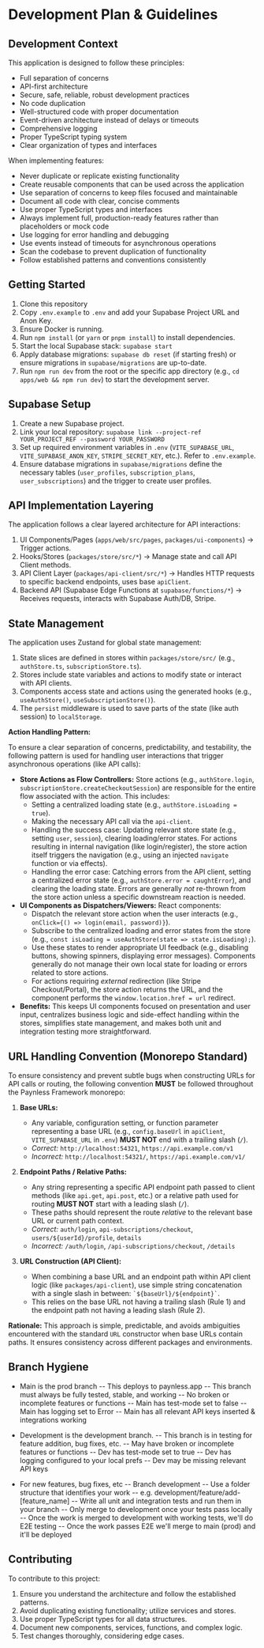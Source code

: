 # Development Plan & Guidelines

## Development Context

This application is designed to follow these principles:
- Full separation of concerns 
- API-first architecture
- Secure, safe, reliable, robust development practices
- No code duplication
- Well-structured code with proper documentation
- Event-driven architecture instead of delays or timeouts
- Comprehensive logging
- Proper TypeScript typing system
- Clear organization of types and interfaces

When implementing features:
- Never duplicate or replicate existing functionality
- Create reusable components that can be used across the application
- Use separation of concerns to keep files focused and maintainable
- Document all code with clear, concise comments
- Use proper TypeScript types and interfaces
- Always implement full, production-ready features rather than placeholders or mock code
- Use logging for error handling and debugging
- Use events instead of timeouts for asynchronous operations
- Scan the codebase to prevent duplication of functionality
- Follow established patterns and conventions consistently

## Getting Started

1. Clone this repository
2. Copy `.env.example` to `.env` and add your Supabase Project URL and Anon Key.
3. Ensure Docker is running.
4. Run `npm install` (or `yarn` or `pnpm install`) to install dependencies.
5. Start the local Supabase stack: `supabase start`
6. Apply database migrations: `supabase db reset` (if starting fresh) or ensure migrations in `supabase/migrations` are up-to-date.
7. Run `npm run dev` from the root or the specific app directory (e.g., `cd apps/web && npm run dev`) to start the development server.

## Supabase Setup

1. Create a new Supabase project.
2. Link your local repository: `supabase link --project-ref YOUR_PROJECT_REF --password YOUR_PASSWORD`
3. Set up required environment variables in `.env` (`VITE_SUPABASE_URL`, `VITE_SUPABASE_ANON_KEY`, `STRIPE_SECRET_KEY`, etc.). Refer to `.env.example`.
4. Ensure database migrations in `supabase/migrations` define the necessary tables (`user_profiles`, `subscription_plans`, `user_subscriptions`) and the trigger to create user profiles.

## API Implementation Layering

The application follows a clear layered architecture for API interactions:
1. UI Components/Pages (`apps/web/src/pages`, `packages/ui-components`) → Trigger actions.
2. Hooks/Stores (`packages/store/src/*`) → Manage state and call API Client methods.
3. API Client Layer (`packages/api-client/src/*`) → Handles HTTP requests to specific backend endpoints, uses base `apiClient`.
4. Backend API (Supabase Edge Functions at `supabase/functions/*`) → Receives requests, interacts with Supabase Auth/DB, Stripe.

## State Management

The application uses Zustand for global state management:
1.  State slices are defined in stores within `packages/store/src/` (e.g., `authStore.ts`, `subscriptionStore.ts`).
2.  Stores include state variables and actions to modify state or interact with API clients.
3.  Components access state and actions using the generated hooks (e.g., `useAuthStore()`, `useSubscriptionStore()`).
4.  The `persist` middleware is used to save parts of the state (like auth session) to `localStorage`.

**Action Handling Pattern:**

To ensure a clear separation of concerns, predictability, and testability, the following pattern is used for handling user interactions that trigger asynchronous operations (like API calls):

*   **Store Actions as Flow Controllers:** Store actions (e.g., `authStore.login`, `subscriptionStore.createCheckoutSession`) are responsible for the entire flow associated with the action. This includes:
    *   Setting a centralized loading state (e.g., `authStore.isLoading = true`).
    *   Making the necessary API call via the `api-client`.
    *   Handling the success case: Updating relevant store state (e.g., setting `user`, `session`), clearing loading/error states. For actions resulting in internal navigation (like login/register), the store action itself triggers the navigation (e.g., using an injected `navigate` function or via effects).
    *   Handling the error case: Catching errors from the API client, setting a centralized error state (e.g., `authStore.error = caughtError`), and clearing the loading state. Errors are generally *not* re-thrown from the store action unless a specific downstream reaction is needed.
*   **UI Components as Dispatchers/Viewers:** React components:
    *   Dispatch the relevant store action when the user interacts (e.g., `onClick={() => login(email, password)}`).
    *   Subscribe to the centralized loading and error states from the store (e.g., `const isLoading = useAuthStore(state => state.isLoading);`).
    *   Use these states to render appropriate UI feedback (e.g., disabling buttons, showing spinners, displaying error messages). Components generally do not manage their own local state for loading or errors related to store actions.
    *   For actions requiring *external* redirection (like Stripe Checkout/Portal), the store action returns the URL, and the component performs the `window.location.href = url` redirect.
*   **Benefits:** This keeps UI components focused on presentation and user input, centralizes business logic and side-effect handling within the stores, simplifies state management, and makes both unit and integration testing more straightforward.

## URL Handling Convention (Monorepo Standard)

To ensure consistency and prevent subtle bugs when constructing URLs for API calls or routing, the following convention **MUST** be followed throughout the Paynless Framework monorepo:

1.  **Base URLs:**
    *   Any variable, configuration setting, or function parameter representing a base URL (e.g., `config.baseUrl` in `apiClient`, `VITE_SUPABASE_URL` in `.env`) **MUST NOT** end with a trailing slash (`/`).
    *   *Correct:* `http://localhost:54321`, `https://api.example.com/v1`
    *   *Incorrect:* `http://localhost:54321/`, `https://api.example.com/v1/`

2.  **Endpoint Paths / Relative Paths:**
    *   Any string representing a specific API endpoint path passed to client methods (like `api.get`, `api.post`, etc.) or a relative path used for routing **MUST NOT** start with a leading slash (`/`).
    *   These paths should represent the route *relative* to the relevant base URL or current path context.
    *   *Correct:* `auth/login`, `api-subscriptions/checkout`, `users/${userId}/profile`, `details`
    *   *Incorrect:* `/auth/login`, `/api-subscriptions/checkout`, `/details`

3.  **URL Construction (API Client):**
    *   When combining a base URL and an endpoint path within API client logic (like `packages/api-client`), use simple string concatenation with a single slash in between: `` `${baseUrl}/${endpoint}` ``.
    *   This relies on the base URL not having a trailing slash (Rule 1) and the endpoint path not having a leading slash (Rule 2).

**Rationale:** This approach is simple, predictable, and avoids ambiguities encountered with the standard `URL` constructor when base URLs contain paths. It ensures consistency across different packages and environments.

## Branch Hygiene

- Main is the prod branch
-- This deploys to paynless.app
-- This branch must always be fully tested, stable, and working
-- No broken or incomplete features or functions
-- Main has test-mode set to false
-- Main has logging set to Error
-- Main has all relevant API keys inserted & integrations working 

- Development is the development branch. 
-- This branch is in testing for feature addition, bug fixes, etc. 
-- May have broken or incomplete features or functions
-- Dev has test-mode set to true
-- Dev has logging configured to your local prefs 
-- Dev may be missing relevant API keys 

- For new features, bug fixes, etc
-- Branch development
-- Use a folder structure that identifies your work
-- e.g. development/feature/add-[feature_name]
-- Write all unit and integration tests and run them in your branch
-- Only merge to development once your tests pass locally
-- Once the work is merged to development with working tests, we'll do E2E testing
-- Once the work passes E2E we'll merge to main (prod) and it'll be deployed

## Contributing

To contribute to this project:
1. Ensure you understand the architecture and follow the established patterns.
2. Avoid duplicating existing functionality; utilize services and stores.
3. Use proper TypeScript types for all data structures.
4. Document new components, services, functions, and complex logic.
5. Test changes thoroughly, considering edge cases. 